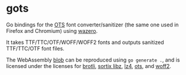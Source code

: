 # gots

Go bindings for the [OTS](https://github.com/khaledhosny/ots) font converter/sanitizer (the same one used in Firefox and Chromium) using [wazero](https://github.com/tetratelabs/wazero).

It takes TTF/TTC/OTF/WOFF/WOFF2 fonts and outputs sanitized TTF/TTC/OTF font files.

The WebAssembly [blob](./wasm/ots.wasm) can be reproduced using `go generate .`, and is licensed under the licenses for [brotli](./brotli/LICENSE), [sortix libz](./libz/zlib.h), [lz4](./lz4/LICENSE), [ots](./ots/LICENSE), and [woff2](./woff2/LICENSE).
